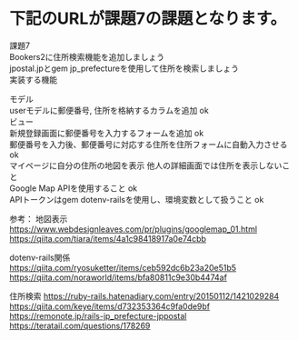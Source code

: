 # 下記のURLが課題7の課題となります。
課題7<br>
Bookers2に住所検索機能を追加しましょう<br>
jpostal.jpとgem jp_prefectureを使用して住所を検索しましょう<br>
実装する機能<br>

モデル<br>
userモデルに郵便番号, 住所を格納するカラムを追加 ok<br>
ビュー<br>
新規登録画面に郵便番号を入力するフォームを追加 ok<br>
郵便番号を入力後、郵便番号に対応する住所を住所フォームに自動入力させる ok<br>
マイページに自分の住所の地図を表示 他人の詳細画面では住所を表示しないこと<br>
Google Map APIを使用すること ok<br>
APIトークンはgem dotenv-railsを使用し、環境変数として扱うこと ok


参考：
  地図表示
  https://www.webdesignleaves.com/pr/plugins/googlemap_01.html
  https://qiita.com/tiara/items/4a1c98418917a0e74cbb

  dotenv-rails関係
  https://qiita.com/ryosuketter/items/ceb592dc6b23a20e51b5
  https://qiita.com/noraworld/items/bfa80811c9e30b4474af

  住所検索
  https://ruby-rails.hatenadiary.com/entry/20150112/1421029284
  https://qiita.com/keye/items/d732353364c9fa0de9bf
  https://remonote.jp/rails-jp_prefecture-jppostal
  https://teratail.com/questions/178269